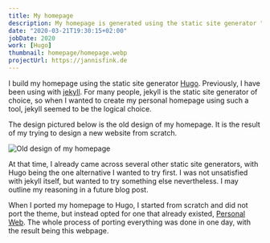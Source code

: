 ```yaml
---
title: My homepage
description: My homepage is generated using the static site generator "Hugo"
date: "2020-03-21T19:30:15+02:00"
jobDate: 2020
work: [Hugo]
thumbnail: homepage/homepage.webp
projectUrl: https://jannisfink.de
---
```


I build my homepage using the static site generator [Hugo](https://gohugo.io/).
Previously, I have been using with [jekyll](https://jekyllrb.com/).
For many people, jekyll is the static site generator of choice, so when I wanted to create my personal homepage using such a tool, jekyll seemed to be the logical choice.

The design pictured below is the old design of my homepage.
It is the result of my trying to design a new website from scratch.

![Old design of my homepage](/portfolio/homepage/homepage_old.webp "Old design of my homepage")

At that time, I already came across several other static site generators, with Hugo being the one alternative I wanted to try first.
I was not unsatisfied with jekyll itself, but wanted to try something else nevertheless. I may outline my reasoning in a future blog post.

When I ported my homepage to Hugo, I started from scratch and did not port the theme, but instead opted for one that already existed, [Personal Web](https://themes.gohugo.io/personal-web/).
The whole process of porting everything was done in one day, with the result being this webpage.
